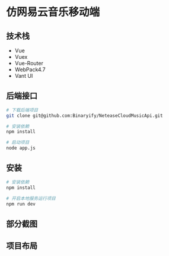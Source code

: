 # 仿网易云音乐移动端

## 技术栈

- Vue
- Vuex
- Vue-Router
- WebPack4.7
- Vant UI

## 后端接口

```bash
# 下载后端项目
git clone git@github.com:Binaryify/NeteaseCloudMusicApi.git

# 安装依赖
npm install

# 启动项目
node app.js
```

## 安装

``` bash
# 安装依赖
npm install

# 开启本地服务运行项目
npm run dev

```

## 部分截图

## 项目布局

